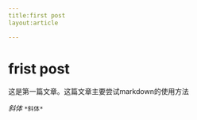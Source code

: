 ```yaml
---
title:first post
layout:article

---
```

# frist post

这是第一篇文章。这篇文章主要尝试markdown的使用方法

*斜体* ```*斜体*```

